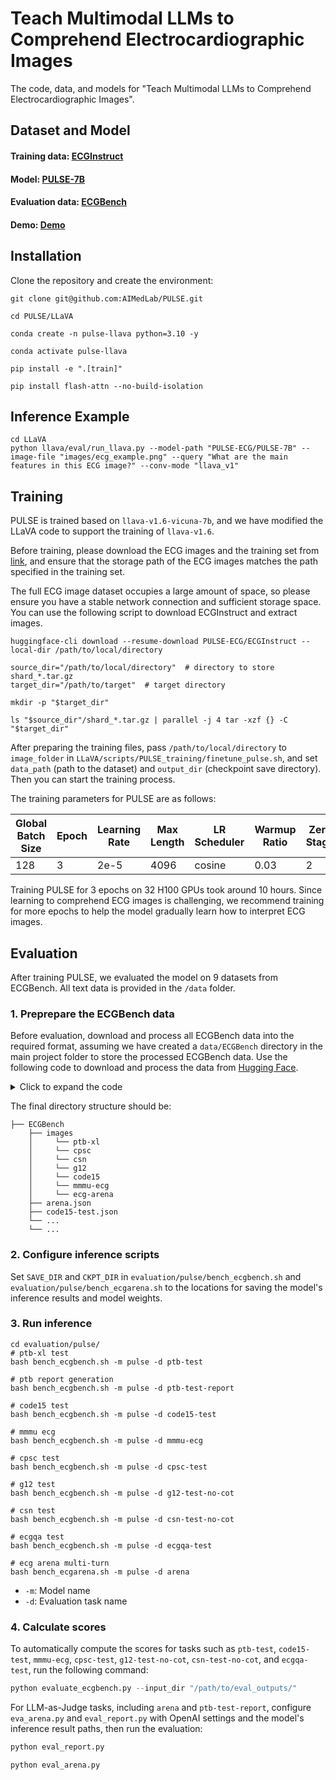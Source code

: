 # Teach Multimodal LLMs to Comprehend Electrocardiographic Images
The code, data, and models for "Teach Multimodal LLMs to Comprehend Electrocardiographic Images".

## Dataset and Model
#### Training data: [ECGInstruct](https://huggingface.co/datasets/PULSE-ECG/ECGInstruct)
#### Model: [PULSE-7B](https://huggingface.co/PULSE-ECG/PULSE-7B)
#### Evaluation data: [ECGBench](https://huggingface.co/datasets/PULSE-ECG/ECGBench) 
#### Demo: [Demo](https://huggingface.co/spaces/PULSE-ECG/PULSE)

## Installation

Clone the repository and create the environment:

```shell
git clone git@github.com:AIMedLab/PULSE.git

cd PULSE/LLaVA

conda create -n pulse-llava python=3.10 -y

conda activate pulse-llava

pip install -e ".[train]"

pip install flash-attn --no-build-isolation
```

## Inference Example

```shell
cd LLaVA
python llava/eval/run_llava.py --model-path "PULSE-ECG/PULSE-7B" --image-file "images/ecg_example.png" --query "What are the main features in this ECG image?" --conv-mode "llava_v1"
```

## Training

PULSE is trained based on `llava-v1.6-vicuna-7b`, and we have modified the LLaVA code to support the training of `llava-v1.6`.

Before training, please download the ECG images and the training set from [link](https://huggingface.co/datasets/PULSE-ECG/ECGInstruct), and ensure that the storage path of the ECG images matches the path specified in the training set.


The full ECG image dataset occupies a large amount of space, so please ensure you have a stable network connection and sufficient storage space. You can use the following script to download ECGInstruct and extract images.

```
huggingface-cli download --resume-download PULSE-ECG/ECGInstruct --local-dir /path/to/local/directory
```

```
source_dir="/path/to/local/directory"  # directory to store shard_*.tar.gz
target_dir="/path/to/target"  # target directory

mkdir -p "$target_dir"

ls "$source_dir"/shard_*.tar.gz | parallel -j 4 tar -xzf {} -C "$target_dir"
```


After preparing the training files, pass `/path/to/local/directory` to `image_folder` in `LLaVA/scripts/PULSE_training/finetune_pulse.sh`, and set `data_path` (path to the dataset) and `output_dir` (checkpoint save directory). Then you can start the training process.

The training parameters for PULSE are as follows:

| Global Batch Size | Epoch | Learning Rate | Max Length | LR Scheduler | Warmup Ratio | Zero Stage |
|-------------------|-------|---------------|------------|--------------|--------------|------------|
| 128               | 3     | 2e-5          | 4096       | cosine       | 0.03         | 2          |

Training PULSE for 3 epochs on 32 H100 GPUs took around 10 hours. Since learning to comprehend ECG images is challenging, we recommend training for more epochs to help the model gradually learn how to interpret ECG images.

## Evaluation

After training PULSE, we evaluated the model on 9 datasets from ECGBench. All text data is provided in the `/data` folder.

### 1. Preprepare the ECGBench data

Before evaluation, download and process all ECGBench data into the required format, assuming we have created a `data/ECGBench` directory in the main project folder to store the processed ECGBench data. 
Use the following code to download and process the data from [Hugging Face](https://huggingface.co/datasets/PULSE-ECG/ECGBench).

<details>
  <summary>Click to expand the code</summary>

  ```python
  from datasets import load_dataset
  import os
  import json
  from tqdm import tqdm
  from concurrent.futures import ThreadPoolExecutor, as_completed

  # Define the root path where images will be saved
  IMAGE_SAVE_DIR = "data/ECGBench/images"
  JSON_SAVE_DIR = "data/ECGBench"

  # Create a list of dataset subsets to process
  subset_names = ['arena', 'code15-test', 'cpsc-test', 'csn-test-no-cot', 'ecgqa-test', 'g12-test-no-cot', 'mmmu-ecg', 'ptb-test', 'ptb-test-report']

  for name in subset_names:
      dataset = load_dataset("PULSE-ECG/ECGBench", name=name, streaming=False)
      
      dataset_items = []

      def process_and_save(idx):
          item = dataset['test'][idx]
          
          image_path = item["image_path"]
          image = item["image"]
          conversations = item["conversations"]

          dataset_items.append({
              "id": item["id"],
              "image": image_path,
              "conversations": conversations
          })

          save_path = os.path.join(IMAGE_SAVE_DIR, image_path)
          os.makedirs(os.path.dirname(save_path), exist_ok=True)
          image.save(save_path)

      with ThreadPoolExecutor(max_workers=8) as executor:
          futures = [executor.submit(process_and_save, idx) for idx in range(len(dataset['test']))]

          for future in tqdm(as_completed(futures), total=len(futures)):
              future.result()

      # After processing all dataset items, save them to a JSON file for evaluation
      json_filename = os.path.join(JSON_SAVE_DIR, f"{name}.json")
      with open(json_filename, "w", encoding='utf-8') as json_file:
          json.dump(dataset_items, json_file, indent=4, ensure_ascii=False)

      print(f"Dataset '{name}' has been processed and saved to {json_filename}.")
 ```
</details>



The final directory structure should be:

```
├── ECGBench
    ├── images
    │     └── ptb-xl
    │     └── cpsc
    │     └── csn
    │     └── g12
    │     └── code15
    │     └── mmmu-ecg
    │     └── ecg-arena
    ├── arena.json
    ├── code15-test.json
    └── ...
    └── ...
```

### 2. Configure inference scripts

Set `SAVE_DIR` and `CKPT_DIR` in `evaluation/pulse/bench_ecgbench.sh` and `evaluation/pulse/bench_ecgarena.sh` to the locations for saving the model's inference results and model weights.

### 3. Run inference

```shell
cd evaluation/pulse/
# ptb-xl test
bash bench_ecgbench.sh -m pulse -d ptb-test

# ptb report generation
bash bench_ecgbench.sh -m pulse -d ptb-test-report

# code15 test
bash bench_ecgbench.sh -m pulse -d code15-test

# mmmu ecg
bash bench_ecgbench.sh -m pulse -d mmmu-ecg

# cpsc test
bash bench_ecgbench.sh -m pulse -d cpsc-test

# g12 test
bash bench_ecgbench.sh -m pulse -d g12-test-no-cot

# csn test
bash bench_ecgbench.sh -m pulse -d csn-test-no-cot

# ecgqa test
bash bench_ecgbench.sh -m pulse -d ecgqa-test

# ecg arena multi-turn
bash bench_ecgarena.sh -m pulse -d arena
```

- `-m`: Model name
- `-d`: Evaluation task name

### 4. Calculate scores

To automatically compute the scores for tasks such as `ptb-test`, `code15-test`, `mmmu-ecg`, `cpsc-test`, `g12-test-no-cot`, `csn-test-no-cot`, and `ecgqa-test`, run the following command:

```python
python evaluate_ecgbench.py --input_dir "/path/to/eval_outputs/"
```

For LLM-as-Judge tasks, including `arena` and `ptb-test-report`, configure `eva_arena.py` and `eval_report.py` with OpenAI settings and the model's inference result paths, then run the evaluation:

```python
python eval_report.py

python eval_arena.py
```
